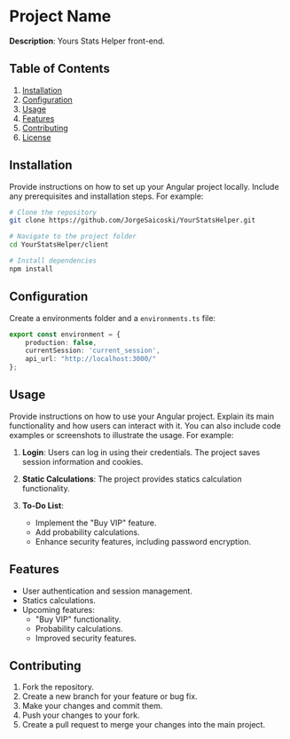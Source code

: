# Project Name

**Description**: Yours Stats Helper front-end.

## Table of Contents

1. [Installation](#installation)
2. [Configuration](#configuration)
3. [Usage](#usage)
4. [Features](#features)
5. [Contributing](#contributing)
6. [License](#license)

## Installation

Provide instructions on how to set up your Angular project locally. Include any prerequisites and installation steps. For example:

```bash
# Clone the repository
git clone https://github.com/JorgeSaicoski/YourStatsHelper.git

# Navigate to the project folder
cd YourStatsHelper/client

# Install dependencies
npm install
```

## Configuration

Create a environments folder and a `environments.ts` file:

```typescript
export const environment = {
    production: false,
    currentSession: 'current_session',
    api_url: "http://localhost:3000/"
};
```

## Usage

Provide instructions on how to use your Angular project. Explain its main functionality and how users can interact with it. You can also include code examples or screenshots to illustrate the usage. For example:

1. **Login**: Users can log in using their credentials. The project saves session information and cookies.

2. **Static Calculations**: The project provides statics calculation functionality.

3. **To-Do List**: 

   - Implement the "Buy VIP" feature.
   - Add probability calculations.
   - Enhance security features, including password encryption.

## Features


- User authentication and session management.
- Statics calculations.
- Upcoming features:
  - "Buy VIP" functionality.
  - Probability calculations.
  - Improved security features.

## Contributing


1. Fork the repository.
2. Create a new branch for your feature or bug fix.
3. Make your changes and commit them.
4. Push your changes to your fork.
5. Create a pull request to merge your changes into the main project.




